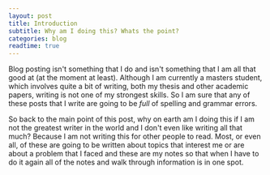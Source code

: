 ```yaml
---
layout: post
title: Introduction
subtitle: Why am I doing this? Whats the point?
categories: blog
readtime: true
---
```


Blog posting isn't something that I do and isn't something that I am all that good at (at the moment at least).
Although I am currently a masters student, which involves quite a bit of writing, both my thesis and other academic papers, writing is not one of my strongest skills.
So I am sure that any of these posts that I write are going to be _full_ of spelling and grammar errors.

So back to the main point of this post, why on earth am I doing this if I am not the greatest writer in the world and I don't even like writing all that much?
Because I am not writing this for other people to read.
Most, or even all, of these are going to be written about topics that interest me or are about a problem that I faced and these are my notes so that when I have to do it again all of the notes and walk through information is in one spot.